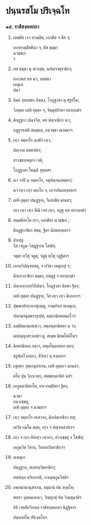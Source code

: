 <h1>ปนฺนรสโม ปริเจฺฉโท</h1>
<h3>๑๕. ราสิสงฺคหกถา</h3>
<ol>
<li>
เตตฺติํส เจว ทฺวตฺติํส, เอกติํส จ ติํส จ;  
  
เอกทฺวตฺติํสหีนา จ, ติํส ธมฺมา  
นวชฺชเก  
ฯ  
</li>
  
<li>
ทส ธมฺมา ตุ  
สาวเชฺช,  
ฉปญฺจจตุราธิกา;  
  
เอกาทส ทส นว, สตฺตธา  
เหตุเก  
ปนฯ  
</li>
  
<li>
อิตฺถํ จุทฺทสธา ภินฺนา, โกฎฺฐาสา ตุ สรูปโต;  
  
วิภตฺตา เตหิ ยุตฺตา จ, จิตฺตุปฺปาทา ยถากฺกมํฯ  
</li>
  
<li>
ติกฎฺฐกา ปญฺจวีส, ทส ปญฺจาธิกา นว;  
  
อฎฺฐารเสติ สเตฺตเต, อนวชฺชา ตเถตเรฯ  
</li>
  
<li>
เทฺว จตฺตาโร ฉเฬกํ เทฺว,  
  
ปญฺจาถ ทสธาปเร;  
  
สาวชฺชาเหตุกา เจติ,  
  
โกฎฺฐาสา โหนฺติ จุทฺทสฯ  
</li>
  
<li>
นว  
จาปิ ฉ จตฺตาโร, จตุปญฺจฉสตฺตกา;  
  
นว เทฺว เทฺว ตเถโก จ, เยวาปนกสงฺคหาฯ  
</li>
  
<li>
เตหิ  
ยุตฺตา ปนฎฺฐาถ, วีเสกติํส มานสา;  
  
เทฺว เทฺว เทฺว ตีณิ เจกํ เทฺว, อฎฺฐ ทส ยถากฺกมํฯ  
</li>
  
<li>
สตฺตติํสกโต ยาว, เอกติํสา  
นวชฺชเก  
;  
  
ติกฎฺฐกาทิเก สตฺต, ฐิตา นิยตสงฺคหาฯ  
</li>
  
<li>
  
ปาเปสุ  
วีส เจกูน-วีสฎฺฐารส โสฬส;  
  
จตุธา ทฺวีสุ จตูสุ, จตูสุ ทฺวีสุ จฎฺฐิตาฯ  
</li>
  
<li>
เอกทฺวิปญฺจทสสุ, จ ทฺวิธา  
เหตุเกสุ  
จ;  
  
ติกเทฺวกาธิกา ธมฺมา, ทสฎฺฐ จ ยถากฺกมํฯ  
</li>
  
<li>
ปญฺจเทฺวกทฺวิภิปญฺจ, โกฎฺฐาสา นิยตา ฐิตา;  
  
เตหิ ยุตฺตา ปนฎฺฐาถ, วีส เทฺว เทฺว ติเกกกาฯ  
</li>
  
<li>
ปุพฺพาปรทฺวยาปุเญฺญ, กามปาเก อเหตุเก;  
  
ปญฺจมานุตฺตรารุเปฺป, นตฺถานิยตสมฺภโวฯ  
</li>
  
<li>
ฉตฺติํสมานเสเสฺวว, ลพฺภนฺตานิยตา น วา;  
  
เตปญฺญาสาวเสสา ตุ, สเพฺพ นิยตโยคิโนฯ  
</li>
  
<li>
นิยตานิยเต กตฺวา, ลพฺภโนฺตภยถา ตถา;  
  
สรูปเยโวภยกา, ติวิเธวํ ตุ สงฺคหาฯ  
</li>
  
<li>
เญยฺยา วุตฺตานุสาเรน, เตหิ ยุตฺตาว มานสา;  
  
ตโต ปุน วิภาเวยฺย, สพฺพสงฺคาหิกํ นยํฯ  
</li>
  
<li>
เอกูนตาลีสกโต, ยาเวกตฺติํสกา ฐิตา;  
  
นวธา  
อนวเชฺชสุ,  
เตหิ ยุตฺตา จ มานสาฯ  
</li>
  
<li>
เทฺว จตฺตาโร ทเสวาถ, ติกปญฺจาธิกา ทส;  
  
เตวีส กมโต สตฺต, เทฺว จ ปญฺจทสาปเรฯ  
</li>
  
<li>
เทฺว จ เทฺว ติกเทฺว เทฺวกา,  
สาวเชฺชสุ  
จ โสฬส;  
  
เอกูนวีส วีสาถ, วีเสกทฺวิตยาธิกาฯ  
</li>
  
<li>
  
อเหตุเก  
  
  
ปนฎฺฐาถ, ทเสกทฺวิตยาธิกา;  
  
ทสปญฺจ ทฺวิเกกาติ, ภวเนฺตกูนวีสติฯ  
</li>
  
<li>
ลพฺภมานานุสาเรน, ธมฺมานํ ปน สงฺคโห;  
  
สกฺกา วุตฺตนเยเนว, วิญฺญาตุํ ปน วิญฺญุนาติฯ  
</li>
  
อิติ เจตสิกวิภาเค ราสิสงฺคหกถา นิฎฺฐิตาฯ  
</li>
  
ปนฺนรสโม ปริเจฺฉโทฯ  
</li>
  
  
  
  
  